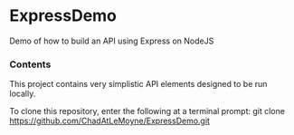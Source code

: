 # ExpressDemo
Demo of how to build an API using Express on NodeJS

### Contents
This project contains very simplistic API elements designed to be run locally.

To clone this repository, enter the following at a terminal prompt:
git clone https://github.com/ChadAtLeMoyne/ExpressDemo.git
